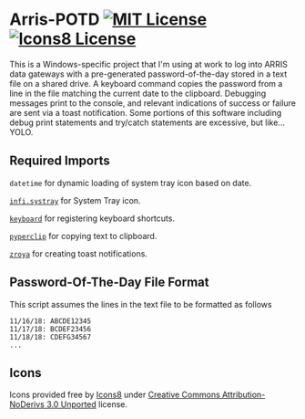 # Arris-POTD   [![MIT License](https://img.shields.io/badge/license-MIT-blue.svg?style=flat)](https://github.com/MxLinux/Arris-POTD/blob/master/LICENSE) [![Icons8 License](https://img.shields.io/badge/icons-CC%20BY--ND%203.0-blue.svg)](http://icons8.com)
This is a Windows-specific project that I'm using at work to log into ARRIS data gateways with a pre-generated password-of-the-day stored in a text file on a shared drive. A keyboard command copies the password from a line in the file matching the current date to the clipboard. Debugging messages print to the console, and relevant indications of success or failure are sent via a toast notification. Some portions of this software including debug print statements and try/catch statements are excessive, but like... YOLO.

## Required Imports
`datetime` for dynamic loading of system tray icon based on date.

[`infi.systray`](https://github.com/Infinidat/infi.systray) for System Tray icon.

[`keyboard`](https://github.com/boppreh/keyboard) for registering keyboard shortcuts.

[`pyperclip`](https://github.com/asweigart/pyperclip) for copying text to clipboard.

[`zroya`](https://github.com/malja/zroya) for creating toast notifications.

## Password-Of-The-Day File Format
This script assumes the lines in the text file to be formatted as follows
```
11/16/18: ABCDE12345
11/17/18: BCDEF23456
11/18/18: CDEFG34567
...
```

## Icons
Icons provided free by [Icons8](http://icons8.com) under [Creative Commons Attribution-NoDerivs 3.0 Unported](https://creativecommons.org/licenses/by-nd/3.0/) license.
